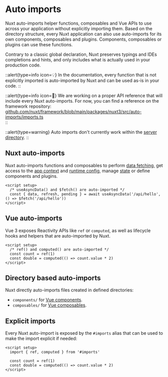 # Auto imports

Nuxt auto-imports helper functions, composables and Vue APIs to use across your application without explicitly importing them. Based on the directory structure, every Nuxt application can also use auto-imports for its own components, composables and plugins. Components, composables or plugins can use these functions.

Contrary to a classic global declaration, Nuxt preserves typings and IDEs completions and hints, and only includes what is actually used in your production code.

::alert{type=info icon=💡}
In the documentation, every function that is not explicitly imported is auto-imported by Nuxt and can be used as-is in your code.
::

::alert{type=info icon=🚧}
We are working on a proper API reference that will include every Nuxt auto-imports. For now, you can find a reference on the framework repository: [github.com/nuxt/framework/blob/main/packages/nuxt3/src/auto-imports/imports.ts](https://github.com/nuxt/framework/blob/main/packages/nuxt3/src/auto-imports/imports.ts)  
::

::alert{type=warning}
Auto imports don't currently work within the [server directory](/api-reference/directory-structure/server).
::

## Nuxt auto-imports

Nuxt auto-imports functions and composables to perform [data fetching](/guide/features/data-fetching), get access to the [app context](/api-reference/comoposables/use-nuxt-app) and [runtime config](/guide/features/runtime-config), manage [state](/guide/features/state-management) or define components and plugins.

```vue
<script setup>
  /* useAsyncData() and $fetch() are auto-imported */
  const { data, refresh, pending } = await useAsyncData('/api/hello', () => $fetch('/api/hello'))
</script>
```

## Vue auto-imports

Vue 3 exposes Reactivity APIs like `ref` or `computed`, as well as lifecycle hooks and helpers that are auto-imported by Nuxt.

```vue
<script setup>
  /* ref() and computed() are auto-imported */
  const count = ref(1)
  const double = computed(() => count.value * 2)
</script>
```

## Directory based auto-imports

Nuxt directly auto-imports files created in defined directories:

- `components/` for [Vue components](/api-reference/directory-structure/components).
- `composables/` for [Vue composables](/api-reference/directory-structure/composables).

## Explicit imports

Every Nuxt auto-import is exposed by the `#imports` alias that can be used to make the import explicit if needed:

```vue
<script setup>
  import { ref, computed } from '#imports'

  const count = ref(1)
  const double = computed(() => count.value * 2)
</script>
```
